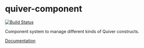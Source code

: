 # quiver-component

[![Build Status](https://travis-ci.org/quiverjs/quiver-component.svg?branch=master)](https://travis-ci.org/quiverjs/quiver-component)

Component system to manage different kinds of Quiver constructs.

[Documentation](https://github.com/quiverjs/doc/wiki/Component-System)